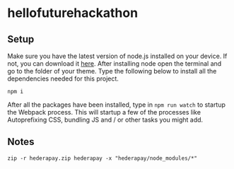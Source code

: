 # hellofuturehackathon

## Setup

Make sure you have the latest version of node.js installed on your device. If not, you can download it [here](https://nodejs.org/en/).
After installing node open the terminal and go to the folder of your theme.
Type the following below to install all the dependencies needed for this project.

```
npm i
```

After all the packages have been installed, type in `npm run watch` to startup the Webpack process.
This will startup a few of the processes like Autoprefixing CSS, bundling JS and / or other tasks you might add.

## Notes

```
zip -r hederapay.zip hederapay -x "hederapay/node_modules/*"
```
